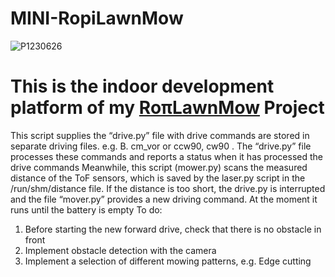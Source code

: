 # MINI-RopiLawnMow

![P1230626](https://github.com/ullisun/MINI-RopiLawnMow/assets/86979044/c1fe0fa5-532a-42ac-b058-2ecc7cfcc6ca)

# This is the indoor development platform of my [RoπLawnMow](ullisun/RopiLawnMow) Project

This script supplies the “drive.py” file with drive commands
are stored in separate driving files. e.g. B. cm_vor or ccw90, cw90 .
The “drive.py” file processes these commands and reports a status when it has processed the drive commands
Meanwhile, this script (mower.py) scans the measured distance of the ToF sensors, which is saved by the laser.py script in the /run/shm/distance file. If the distance is too short, the drive.py is interrupted and the file “mover.py” provides a new driving command. At the moment it runs until the battery is empty
  To do:
  1. Before starting the new forward drive, check that there is no obstacle in front
  2. Implement obstacle detection with the camera
  3. Implement a selection of different mowing patterns, e.g. Edge cutting
